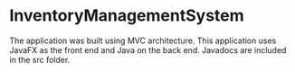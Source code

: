 # InventoryManagementSystem

The application was built using MVC architecture.
This application uses JavaFX as the front end and Java on the back end. 
Javadocs are included in the src folder.
